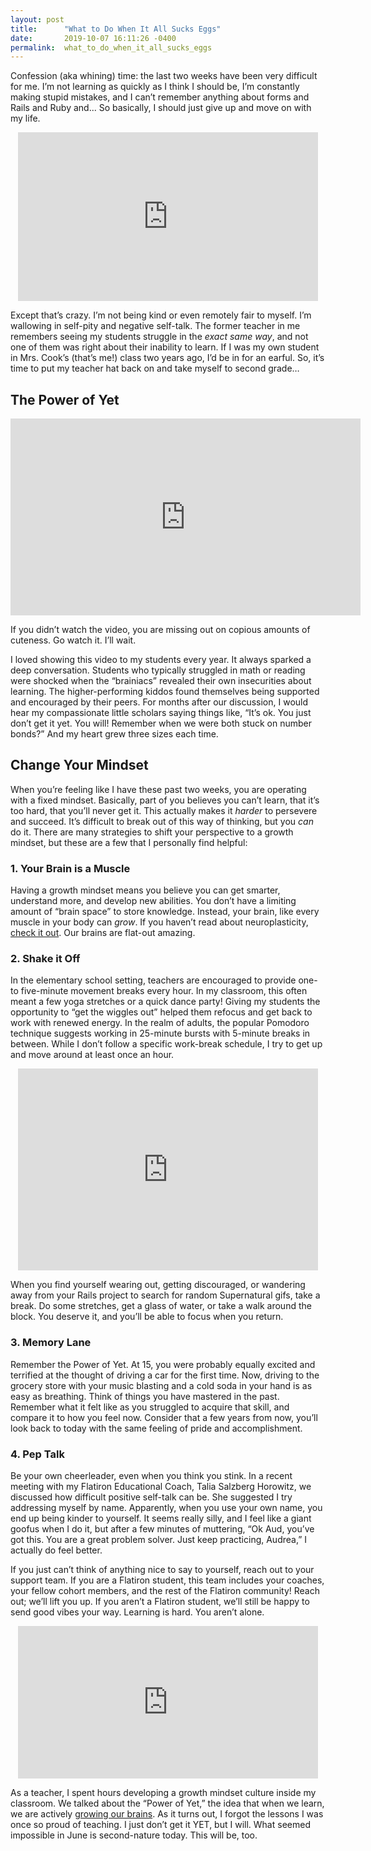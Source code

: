 ```yaml
---
layout: post
title:      "What to Do When It All Sucks Eggs"
date:       2019-10-07 16:11:26 -0400
permalink:  what_to_do_when_it_all_sucks_eggs
---
```



Confession (aka whining) time: the last two weeks have been very difficult for me. I’m not learning as quickly as I think I should be, I’m constantly making stupid mistakes, and I can’t remember anything about forms and Rails and Ruby and... So basically, I should just give up and move on with my life.

<center><iframe src="https://giphy.com/embed/AoK8BL6wksRjO" width="480" height="270" frameBorder="0" class="giphy-embed" allowFullScreen></iframe></center>

Except that’s crazy. I’m not being kind or even remotely fair to myself. I’m wallowing in self-pity and negative self-talk. The former teacher in me remembers seeing my students struggle in the _exact same way_, and not one of them was right about their inability to learn. If I was my own student in Mrs. Cook’s (that’s me!) class two years ago, I’d be in for an earful. So, it’s time to put my teacher hat back on and take myself to second grade…


## The Power of Yet

<center><iframe width="560" height="315" src="https://www.youtube.com/embed/OFKVoCuwl2s" frameborder="0" allow="accelerometer; autoplay; encrypted-media; gyroscope; picture-in-picture" allowfullscreen></iframe></center>

If you didn’t watch the video, you are missing out on copious amounts of cuteness. Go watch it. I’ll wait.

I loved showing this video to my students every year. It always sparked a deep conversation. Students who typically struggled in math or reading were shocked when the “brainiacs” revealed their own insecurities about learning. The higher-performing kiddos found themselves being supported and encouraged by their peers. For months after our discussion, I would hear my compassionate little scholars saying things like, “It’s ok. You just don’t get it yet. You will! Remember when we were both stuck on number bonds?” And my heart grew three sizes each time. 


## Change Your Mindset

When you’re feeling like I have these past two weeks, you are operating with a fixed mindset. Basically, part of you believes you can’t learn, that it’s too hard, that you’ll never get it. This actually makes it _harder_ to persevere and succeed. It’s difficult to break out of this way of thinking, but you _can_ do it. There are many strategies to shift your perspective to a growth mindset, but these are a few that I personally find helpful:



### 1. Your Brain is a Muscle

Having a growth mindset means you believe you can get smarter, understand more, and develop new abilities. You don’t have a limiting amount of “brain space” to store knowledge. Instead, your brain, like every muscle in your body can _grow_. If you haven’t read about neuroplasticity, [check it out](https://positivepsychology.com/neuroplasticity/). Our brains are flat-out amazing.

### 2. Shake it Off

In the elementary school setting, teachers are encouraged to provide one- to five-minute movement breaks every hour. In my classroom, this often meant a few yoga stretches or a quick dance party! Giving my students the opportunity to “get the wiggles out” helped them refocus and get back to work with renewed energy. In the realm of adults, the popular Pomodoro technique suggests working in 25-minute bursts with 5-minute breaks in between. While I don’t follow a specific work-break schedule, I try to get up and move around at least once an hour. 


<center><iframe src="https://giphy.com/embed/GoWH9YV4t3n4Q" width="480" height="323" frameBorder="0" class="giphy-embed" allowFullScreen></iframe></center>


When you find yourself wearing out, getting discouraged, or wandering away from your Rails project to search for random Supernatural gifs, take a break. Do some stretches, get a glass of water, or take a walk around the block. You deserve it, and you’ll be able to focus when you return.

### 3. Memory Lane

Remember the Power of Yet. At 15, you were probably equally excited and terrified at the thought of driving a car for the first time. Now, driving to the grocery store with your music blasting and a cold soda in your hand is as easy as breathing. Think of things you have mastered in the past. Remember what it felt like as you struggled to acquire that skill, and compare it to how you feel now. Consider that a few years from now, you’ll look back to today with the same feeling of pride and accomplishment.

### 4. Pep Talk

Be your own cheerleader, even when you think you stink. In a recent meeting with my Flatiron Educational Coach, Talia Salzberg Horowitz, we discussed how difficult positive self-talk can be. She suggested I try addressing myself by name. Apparently, when you use your own name, you end up being kinder to yourself. It seems really silly, and I feel like a giant goofus when I do it, but after a few minutes of muttering, “Ok Aud, you’ve got this. You are a great problem solver. Just keep practicing, Audrea,” I actually do feel better.


If you just can’t think of anything nice to say to yourself, reach out to your support team. If you are a Flatiron student, this team includes your coaches, your fellow cohort members, and the rest of the Flatiron community! Reach out; we’ll lift you up. If you aren’t a Flatiron student, we’ll still be happy to send good vibes your way. Learning is hard. You aren’t alone.


<center><iframe src="https://giphy.com/embed/URCzmzLXfQIBG" width="480" height="244" frameBorder="0" class="giphy-embed" allowFullScreen></iframe></center>


As a teacher, I spent hours developing a growth mindset culture inside my classroom. We talked about the “Power of Yet,” the idea that when we learn, we are actively [growing our brains](https://charterforcompassion.org/the-brain-science-behind-learning). As it turns out, I forgot the lessons I was once so proud of teaching. I just don’t get it YET, but I will. What seemed impossible in June is second-nature today. This will be, too. 

